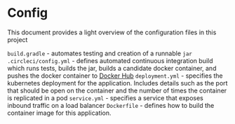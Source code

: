 # Config
This document provides a light overview of the configuration files in this project

`build.gradle` - automates testing and creation of a runnable `jar` 
`.circleci/config.yml` - defines automated continuous integration build which runs tests, builds the jar, builds a candidate docker container, and pushes the docker container to [Docker Hub](https://hub.docker.com/)
`deployment.yml` - specifies the kubernetes deployment for the application. Includes details such as the port that should be open on the container and the number of times the container is replicated in a pod
`service.yml` - specifies a service that exposes inbound traffic on a load balancer
`Dockerfile` - defines how to build the container image for this application.